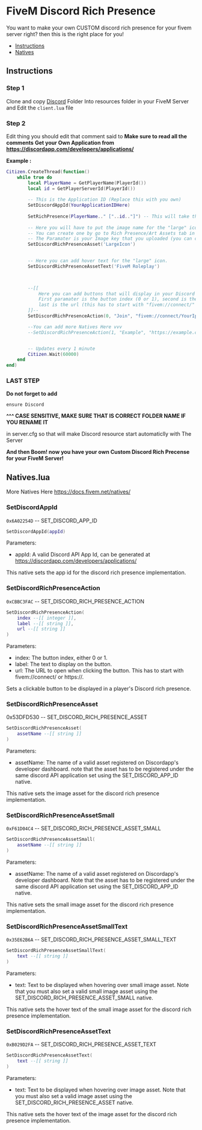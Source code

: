 # FiveM Discord Rich Presence

You want to make your own CUSTOM discord rich presence for your fivem server right?
then this is the right place for you!


- [Instructions](#Instructions)
- [Natives](#Natives.lua)

## Instructions
### Step 1
Clone and copy [Discord](discord) Folder Into resources folder in your FiveM Server and Edit the `client.lua` file


### Step 2
Edit thing you should edit that comment said to
**Make sure to read all the comments**
**Get your Own Application from https://discordapp.com/developers/applications/**

**Example :**

```lua
Citizen.CreateThread(function()
	while true do
        local PlayerName = GetPlayerName(PlayerId())
        local id = GetPlayerServerId(PlayerId())
		
        -- This is the Application ID (Replace this with you own)
		SetDiscordAppId(YourApplicationIDHere)
		
        SetRichPresence(PlayerName.." ["..id.."]") -- This will take the player name and the Id
		
        -- Here you will have to put the image name for the "large" icon.
		-- You can create one by go to Rich Presence/Art Assets tab in your application and  click Add Image(s)
		-- The Paramater is your Image key that you uploaded (you can change it too once you upload)
		SetDiscordRichPresenceAsset('LargeIcon')
        

        -- Here you can add hover text for the "large" icon.
        SetDiscordRichPresenceAssetText('FiveM Roleplay')
       


        --[[ 
            Here you can add buttons that will display in your Discord Status,
            First paramater is the button index (0 or 1), second is the title and 
            last is the url (this has to start with "fivem://connect/" or "https://") 
        ]]--
        SetDiscordRichPresenceAction(0, "Join", "fivem://connect/YourIpHere")

		--You can add more Natives Here vvv
		--SetDiscordRichPresenceAction(1, "Example", "https://example.com")


        -- Updates every 1 minute
		Citizen.Wait(60000)
	end
end)
```

### LAST STEP
**Do not forget to add**

`ensure Discord` 

**^^^ CASE SENSITIVE, MAKE SURE THAT IS CORRECT FOLDER NAME IF YOU RENAME IT**

in server.cfg so that will make Discord resource start automaticlly with The Server

**And then Boom! now you have your own Custom Discord Rich Precense for your FiveM Server!**


## Natives.lua
More Natives Here https://docs.fivem.net/natives/
### SetDiscordAppId
`0x6A02254D`
-- SET_DISCORD_APP_ID
```lua
SetDiscordAppId(appId)
```

Parameters:
- appId: A valid Discord API App Id, can be generated at https://discordapp.com/developers/applications/

This native sets the app id for the discord rich presence implementation.

### SetDiscordRichPresenceAction
`0xCBBC3FAC`
-- SET_DISCORD_RICH_PRESENCE_ACTION
```lua
SetDiscordRichPresenceAction(
	index --[[ integer ]], 
	label --[[ string ]], 
	url --[[ string ]]
)
```

Parameters:
- index: The button index, either 0 or 1.
- label: The text to display on the button.
- url: The URL to open when clicking the button. This has to start with fivem://connect/ or https://.

Sets a clickable button to be displayed in a player's Discord rich presence.

### SetDiscordRichPresenceAsset
0x53DFD530
-- SET_DISCORD_RICH_PRESENCE_ASSET
```lua
SetDiscordRichPresenceAsset(
	assetName --[[ string ]]
)
```

Parameters:
- assetName: The name of a valid asset registered on Discordapp's developer dashboard. 	note that the asset has to be registered under the same discord API application set using 	the SET_DISCORD_APP_ID native.

This native sets the image asset for the discord rich presence implementation.

### SetDiscordRichPresenceAssetSmall
`0xF61D04C4`
-- SET_DISCORD_RICH_PRESENCE_ASSET_SMALL
```lua
SetDiscordRichPresenceAssetSmall(
	assetName --[[ string ]]
)
```

Parameters:
- assetName: The name of a valid asset registered on Discordapp's developer dashboard. Note that the asset has to be registered under the same discord API application set using the SET_DISCORD_APP_ID native.

This native sets the small image asset for the discord rich presence implementation.

### SetDiscordRichPresenceAssetSmallText
`0x35E62B6A`
-- SET_DISCORD_RICH_PRESENCE_ASSET_SMALL_TEXT
```lua
SetDiscordRichPresenceAssetSmallText(
	text --[[ string ]]
)
```

Parameters:
- text: Text to be displayed when hovering over small image asset. Note that you must also set a valid small image asset using the SET_DISCORD_RICH_PRESENCE_ASSET_SMALL native.

This native sets the hover text of the small image asset for the discord rich presence implementation.

### SetDiscordRichPresenceAssetText
`0xB029D2FA`
-- SET_DISCORD_RICH_PRESENCE_ASSET_TEXT
```lua
SetDiscordRichPresenceAssetText(
	text --[[ string ]]
)
```

Parameters:
- text: Text to be displayed when hovering over image asset. Note that you must also set a valid image asset using the SET_DISCORD_RICH_PRESENCE_ASSET native.

This native sets the hover text of the image asset for the discord rich presence implementation.
